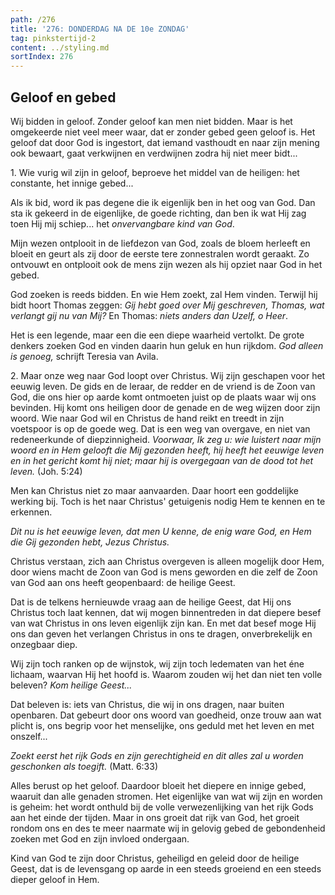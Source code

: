```yaml
---
path: /276
title: '276: DONDERDAG NA DE 10e ZONDAG'
tag: pinkstertijd-2
content: ../styling.md
sortIndex: 276
---
```


## Geloof en gebed

Wij bidden in geloof. Zonder geloof kan men niet bidden. Maar is het omgekeerde niet veel meer waar, dat er zonder gebed geen geloof is. Het geloof dat door God is ingestort, dat iemand vasthoudt en naar zijn mening ook bewaart, gaat verkwijnen en verdwijnen zodra hij niet meer bidt...

1\. Wie vurig wil zijn in geloof, beproeve het middel van de heiligen: het constante, het innige gebed...

Als ik bid, word ik pas degene die ik eigenlijk ben in het oog van God. Dan sta ik gekeerd in de eigenlijke, de goede richting, dan ben ik wat Hij zag toen Hij mij schiep... het _onvervangbare kind van God_.

Mijn wezen ontplooit in de liefdezon van God, zoals de bloem herleeft en bloeit en geurt als zij door de eerste tere zonnestralen wordt geraakt. Zo ontvouwt en ontplooit ook de mens zijn wezen als hij opziet naar God in het gebed.

God zoeken is reeds bidden. En wie Hem zoekt, zal Hem vinden. Terwijl hij bidt hoort Thomas zeggen: _Gij hebt goed over Mij geschreven, Thomas, wat verlangt gij nu van Mij?_ En Thomas: _niets anders dan Uzelf, o Heer_.

Het is een legende, maar een die een diepe waarheid vertolkt. De grote denkers zoeken God en vinden daarin hun geluk en hun rijkdom. _God alleen is genoeg,_ schrijft Teresia van Avila.

2\. Maar onze weg naar God loopt over Christus. Wij zijn geschapen voor het eeuwig leven. De gids en de leraar, de redder en de vriend is de Zoon van God, die ons hier op aarde komt ontmoeten juist op de plaats waar wij ons bevinden. Hij komt ons heiligen door de genade en de weg wijzen door zijn woord. Wie naar God wil en Christus de hand reikt en treedt in zijn voetspoor is op de goede weg. Dat is een weg van overgave, en niet van redeneerkunde of diepzinnigheid. _Voorwaar, Ik zeg u: wie luistert naar mijn woord en in Hem gelooft die Mij gezonden heeft, hij heeft het eeuwige leven en in het gericht komt hij niet; maar hij is overgegaan van de dood tot het leven._ (Joh. 5:24)

Men kan Christus niet zo maar aanvaarden. Daar hoort een goddelijke werking bij. Toch is het naar Christus' getuigenis nodig Hem te kennen en te erkennen.

_Dit nu is het eeuwige leven, dat men U kenne, de enig ware God, en Hem die Gij gezonden hebt, Jezus Christus._

Christus verstaan, zich aan Christus overgeven is alleen mogelijk door Hem, door wiens macht de Zoon van God is mens geworden en die zelf de Zoon van God aan ons heeft geopenbaard: de heilige Geest.

Dat is de telkens hernieuwde vraag aan de heilige Geest, dat Hij ons Christus toch laat kennen, dat wij mogen binnentreden in dat diepere besef van wat Christus in ons leven eigenlijk zijn kan. En met dat besef moge Hij ons dan geven het verlangen Christus in ons te dragen, onverbrekelijk en onzegbaar diep.

Wij zijn toch ranken op de wijnstok, wij zijn toch ledematen van het éne lichaam, waarvan Hij het hoofd is. Waarom zouden wij het dan niet ten volle beleven? _Kom heilige Geest..._

Dat beleven is: iets van Christus, die wij in ons dragen, naar buiten openbaren. Dat gebeurt door ons woord van goedheid, onze trouw aan wat plicht is, ons begrip voor het menselijke, ons geduld met het leven en met onszelf...

_Zoekt eerst het rijk Gods en zijn gerechtigheid en dit alles zal u worden geschonken als toegift._ (Matt. 6:33)

Alles berust op het geloof. Daardoor bloeit het diepere en innige gebed, waaruit dan alle genaden stromen. Het eigenlijke van wat wij zijn en worden is geheim: het wordt onthuld bij de volle verwezenlijking van het rijk Gods aan het einde der tijden. Maar in ons groeit dat rijk van God, het groeit rondom ons en des te meer naarmate wij in gelovig gebed de gebondenheid zoeken met God en zijn invloed ondergaan.

Kind van God te zijn door Christus, geheiligd en geleid door de heilige Geest, dat is de levensgang op aarde in een steeds groeiend en een steeds dieper geloof in Hem.
